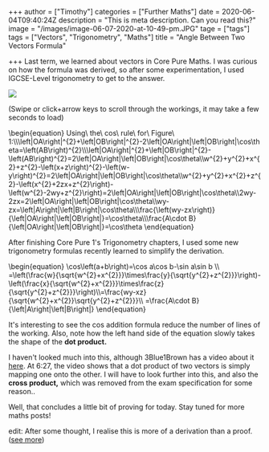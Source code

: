 +++
author = ["Timothy"]
categories = ["Further Maths"]
date = 2020-06-04T09:40:24Z
description = "This is meta description. Can you read this?"
image = "/images/image-06-07-2020-at-10-49-pm.JPG"
tage = ["tags"]
tags = ["Vectors", "Trigonometry", "Maths"]
title = "Angle Between Two Vectors Formula"

+++
Last term, we learned about vectors in Core Pure Maths. I was curious on how the formula was derived, so after some experimentation, I used IGCSE-Level trigonometry to get to the answer.

![](/images/img_add4dfe3265b-1.jpeg)

(Swipe or click+arrow keys to scroll through the workings, it may take a few seconds to load)

\\begin{equation} Using\\ the\\ cos\\ rule\\ for\\ Figure\\ 1:\\\\\\left|OA\\right|^{2}+\\left|OB\\right|^{2}-2\\left|OA\\right|\\left|OB\\right|\\cos\\theta=\\left(AB\\right)^{2}\\\\\\left|OA\\right|^{2}+\\left|OB\\right|^{2}-\\left(AB\\right)^{2}=2\\left|OA\\right|\\left|OB\\right|\\cos\\theta\\\\w^{2}+y^{2}+x^{2}+z^{2}-\\left(x+z\\right)^{2}-\\left(w-y\\right)^{2}=2\\left|OA\\right|\\left|OB\\right|\\cos\\theta\\\\w^{2}+y^{2}+x^{2}+z^{2}-\\left(x^{2}+2zx+z^{2}\\right)-\\left(w^{2}-2wy+z^{2}\\right)=2\\left|OA\\right|\\left|OB\\right|\\cos\\theta\\\\2wy-2zx=2\\left|OA\\right|\\left|OB\\right|\\cos\\theta\\\\wy-zx=\\left|A\\right|\\left|B\\right|\\cos\\theta\\\\\\frac{\\left(wy-zx\\right)}{\\left|OA\\right|\\left|OB\\right|}=\\cos\\theta\\\\\\frac{A\\cdot B}{\\left|OA\\right|\\left|OB\\right|}=\\cos\\theta \\end{equation}

After finishing Core Pure 1's Trigonometry chapters, I used some new trigonometry formulas recently learned to simplify the derivation.

\\begin{equation}
\\cos\\left(a+b\\right)=\\cos a\\cos b-\\sin a\\sin b
\\\\ =\\left(\\frac{w}{\\sqrt{w^{2}+x^{2}}}\\times\\frac{y}{\\sqrt{y^{2}+z^{2}}}\\right)-\\left(\\frac{x}{\\sqrt{w^{2}+x^{2}}}\\times\\frac{z}{\\sqrt{y^{2}+z^{2}}}\\right)\\\\=\\frac{wy-xz}{\\sqrt{w^{2}+x^{2}}\\sqrt{y^{2}+z^{2}}}\\\\ =\\frac{A\\cdot B}{\\left|A\\right|\\left|B\\right|}
\\end{equation}

It's interesting to see the cos addition formula reduce the number of lines of the working. Also, note how the left hand side of the equation slowly takes the shape of the **dot product.**

I haven't looked much into this, although 3Blue1Brown has a video about it [here](https://www.youtube.com/watch?v=LyGKycYT2v0). At 6:27, the video shows that a dot product of two vectors is simply mapping one onto the other. I will have to look further into this, and also the **cross product,** which was removed from the exam specification for some reason..

Well, that concludes a little bit of proving for today. Stay tuned for more maths posts!

edit: After some thought, I realise this is more of a derivation than a proof. ([see more](https://www.quora.com/What-is-the-difference-between-a-proof-and-a-derivation?))